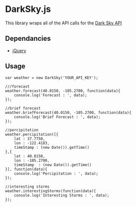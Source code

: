 <h1>DarkSky.js</h1>
<p>This library wraps all of the API calls for the <a href="https://developer.darkskyapp.com/docs" target="_blank">Dark Sky API</a></p>

<h2>Dependancies</h2>
<div><p><ul><li><a href="http://jquery.com" target="_blank">jQuery</a></li></ul></p></div>

<h2>Usage</h2>

	var weather = new DarkSky('YOUR_API_KEY');

	///forecast
	weather.forecast(40.0150, -105.2700, function(data){
		console.log('Forecast : ', data);
	});

	//brief forecast
	weather.briefForecast(40.0150, -105.2700, function(data){
		console.log('Brief Forecast : ', data);
	});

	//percipitation
	weather.percipitation([{
		lat : 37.7750, 
		lon : -122.4183,
		timeStamp : (new Date()).getTime()
	},{
		lat : 40.0150, 
		lon : -105.2700,
		timeStamp  : (new Date()).getTime()
	}], function(data){
		console.log('Percipitation : ', data);
	});

	//interesting storms
	weather.interestingStorms(function(data){
		console.log('Interesting Storms : ', data);
	});

